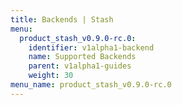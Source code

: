 ```yaml
---
title: Backends | Stash
menu:
  product_stash_v0.9.0-rc.0:
    identifier: v1alpha1-backend
    name: Supported Backends
    parent: v1alpha1-guides
    weight: 30
menu_name: product_stash_v0.9.0-rc.0
---
```

